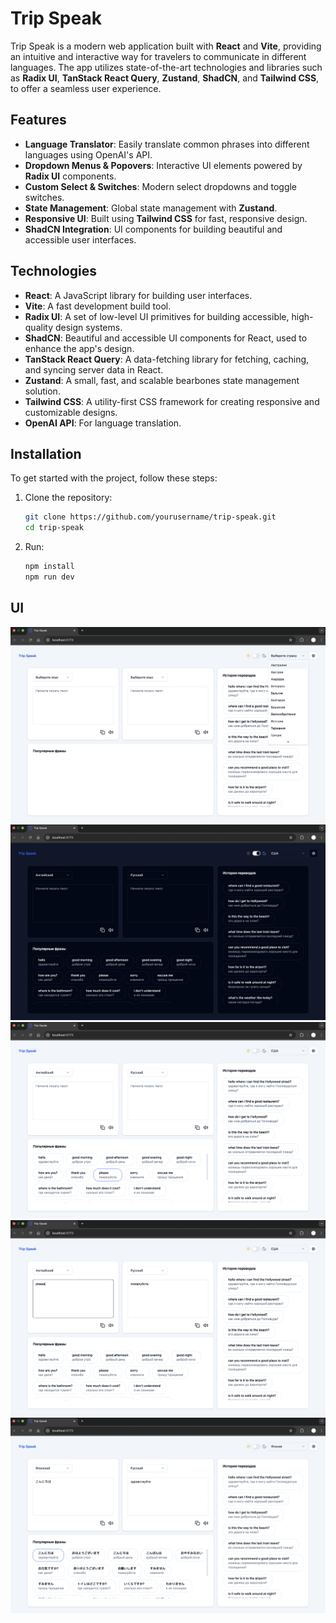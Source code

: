 # Trip Speak

Trip Speak is a modern web application built with **React** and **Vite**, providing an intuitive and interactive way for travelers to communicate in different languages. The app utilizes state-of-the-art technologies and libraries such as **Radix UI**, **TanStack React Query**, **Zustand**, **ShadCN**, and **Tailwind CSS**, to offer a seamless user experience.

## Features

- **Language Translator**: Easily translate common phrases into different languages using OpenAI's API.
- **Dropdown Menus & Popovers**: Interactive UI elements powered by **Radix UI** components.
- **Custom Select & Switches**: Modern select dropdowns and toggle switches.
- **State Management**: Global state management with **Zustand**.
- **Responsive UI**: Built using **Tailwind CSS** for fast, responsive design.
- **ShadCN Integration**: UI components for building beautiful and accessible user interfaces.

## Technologies

- **React**: A JavaScript library for building user interfaces.
- **Vite**: A fast development build tool.
- **Radix UI**: A set of low-level UI primitives for building accessible, high-quality design systems.
- **ShadCN**: Beautiful and accessible UI components for React, used to enhance the app's design.
- **TanStack React Query**: A data-fetching library for fetching, caching, and syncing server data in React.
- **Zustand**: A small, fast, and scalable bearbones state management solution.
- **Tailwind CSS**: A utility-first CSS framework for creating responsive and customizable designs.
- **OpenAI API**: For language translation.

## Installation

To get started with the project, follow these steps:

1. Clone the repository:

   ```bash
   git clone https://github.com/yourusername/trip-speak.git
   cd trip-speak
   ```

2. Run:
    ```bash
    npm install
    npm run dev
    ```


## UI
![](public/ui_1.png)
![](public/ui_2.png)
![](public/ui_3.png)
![](public/ui_4.png)
![](public/ui_5.png)
